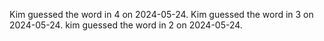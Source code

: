 Kim guessed the word in 4 on 2024-05-24.
Kim guessed the word in 3 on 2024-05-24.
kim guessed the word in 2 on 2024-05-24.
